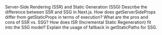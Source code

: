 Server-Side Rendering (SSR) and Static Generation (SSG)
Describe the difference between SSR and SSG in Next.js.
How does getServerSideProps differ from getStaticProps in terms of execution?
What are the pros and cons of SSR vs. SSG?
How does ISR (Incremental Static Regeneration) fit into the SSG model?
Explain the usage of fallback in getStaticPaths for SSG.